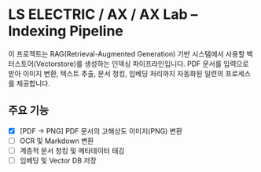 # LS ELECTRIC / AX / AX Lab – Indexing Pipeline
이 프로젝트는 RAG(Retrieval-Augmented Generation) 기반 시스템에서 사용할 벡터스토어(Vectorstore)를 생성하는 인덱싱 파이프라인입니다.
PDF 문서를 입력으로 받아 이미지 변환, 텍스트 추출, 문서 청킹, 임베딩 처리까지 자동화된 일련의 프로세스를 제공합니다.

## 주요 기능
- [x] [PDF -> PNG] PDF 문서의 고해상도 이미지(PNG) 변환
- [ ] OCR 및 Markdown 변환
- [ ] 계층적 문서 청킹 및 메타데이터 태깅
- [ ] 임베딩 및 Vector DB 저장